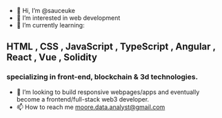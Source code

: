 - 👋 Hi, I’m @sauceuke
- 👀 I’m interested in web development 
- 🌱 I’m currently learning:

**HTML** , **CSS** , **JavaScript** , **TypeScript** , **Angular** , **React** , **Vue** , **Solidity**
------------------------------------------------------------------------------------------------------

<h3>specializing in front-end, blockchain & 3d technologies.</h3>

- 💞️ I’m looking to build responsive webpages/apps and eventually become a frontend/full-stack web3 developer.
- 📫 How to reach me moore.data.analyst@gmail.com

<!---
sauceuke/sauceuke is a ✨ special ✨ repository because its `README.md` (this file) appears on your GitHub profile.
You can click the Preview link to take a look at your changes.
--->
